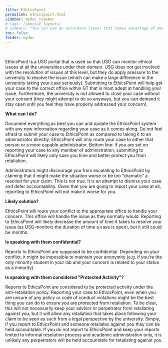 ```yaml
---
title: EthicsPoint
permalink: ethicspoint.html
sidebar: mydoc_sidebar
# tags: [special_layouts]
# summary: "You can use an accordion-layout that takes advantage of Bootstrap styling. This is useful for an FAQ page."
toc: false
folder: mydoc
---
```


<p>&nbsp;</p>

<p>EthicsPoint is a USG portal that is used so that USG can monitor ethical issues at all the universities under their domain. USG does not get involved with the resolution of issues at this level, but they do apply pressure to the university to resolve the issue (which can make a large difference in the university taking your case seriously). Submitting to EthicsPoint will help get your case to the correct office within GT that is most adept at handling your issue. Furthermore, the university is not allowed to close your case without your consent (they might attempt to do so anyways, but you can demand it stay open until you feel they have properly addressed your concern).</p>

<p><b>What can I do?</b></p>
   <p class="answer">Document everything as best you can and update the EthicsPoint system with any new information regarding your case as it comes along. Do not feel afraid to submit your case to EthicsPoint as compared to taking it to an administrator directly. EthicsPoint will only route your case to either that person or a more capable administrator. Bottom line: if you are set on reporting your case to any member of administration, submitting to EthicsPoint will likely only save you time and better protect you from retaliation.</p>
   <p class="answer">Administrators might discourage you from escalating to EthicsPoint by claiming that it might make the situation worse or be too "dramatic" a reaction for your claim. This is not true. It is an attempt to dismiss your case and defer accountability. Given that you are going to report your case at all, reporting to EthicsPoint will not make it worse for you.</p>

<p><b>Likely solution?</b></p>
   <p class="answer">EthicsPoint will route your conflict to the appropriate office to handle your concern. This office will handle the issue as they normally would. Reporting to EthicsPoint will likely decrease the amount of time it takes to resolve your issue (as USG monitors the duration of time a case is open), but it still could be months.</p>

<p><b>Is speaking with them confidential?</b></p>
   <p class="answer">Reports to EthicsPoint are supposed to be confidential. Depending on your conflict, it might be impossible to maintain your anonymity (e.g. if you're the only minority student in your lab and your concern is related to your status as a minority).</p>

<p><b>Is speaking with them considered "Protected Activity"?</b></p>
   <p class="answer">Reports to EthicsPoint are considered to be protected activity under the anti-retaliation policy. Reporting your case to EthicsPoint, even when you are unsure of any policy or code of conduct violations might be the best thing you can do to ensure you are protected from retaliation. To be clear, this will not necessarily keep your advisor or perpetrator from retaliating against you, but it will allow any retaliation that takes place following your claim to be seen as such from a legal perspective by the university. Simply, if you report to EthicsPoint and someone retaliates against you they can be held accountable. If you do not report to EthicsPoint and keep your reports limited to informal resolution process and academic administration only, it is unlikely any perpetrators will be held accountable for retaliating against you.</p>